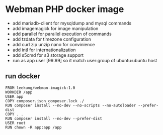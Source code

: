 # Webman PHP docker image

* add mariadb-client for mysqldump and mysql commands
* add imagemagick for image manipulation
* add parallel for parallel execution of commands
* add tzdata for timezone configuration
* add curl zip unzip nano for convinience
* add intl for internationalization
* add s5cmd for s3 storage support
* run as app user [99:99] so it match user:group of ubuntu:ubuntu host

## run docker

```shell
FROM leekung/webman-imagick:1.0
WORKDIR /app
USER app
COPY composer.json composer.lock ./
RUN composer install --no-dev --no-scripts --no-autoloader --prefer-dist
COPY . .
RUN composer install --no-dev --prefer-dist
USER root
RUN chown -R app:app /app
```
